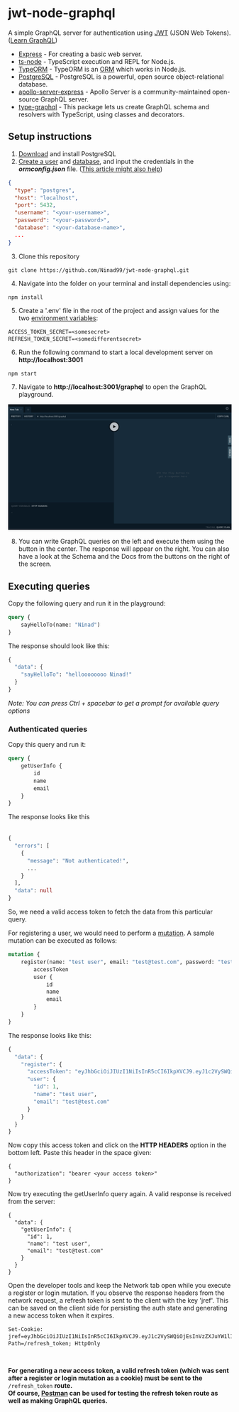# jwt-node-graphql

A simple GraphQL server for authentication using [JWT](http://jwt.io/) (JSON Web Tokens). ([Learn GraphQL](https://graphql.org/learn/))

- [Express](https://expressjs.com/) - For creating a basic web server.
- [ts-node](https://github.com/TypeStrong/ts-node) - TypeScript execution and REPL for Node.js.
- [TypeORM](https://typeorm.io/) - TypeORM is an [ORM](https://en.wikipedia.org/wiki/Object-relational_mapping) which works in Node.js.
- [PostgreSQL](https://www.postgresql.org/) - PostgreSQL is a powerful, open source object-relational database.
- [apollo-server-express](https://github.com/apollographql/apollo-server#readme) - Apollo Server is a community-maintained open-source GraphQL server.
- [type-graphql](https://typegraphql.com/) - This package lets us create GraphQL schema and resolvers with TypeScript, using classes and decorators.

## Setup instructions

1. [Download](https://www.postgresql.org/download/) and install PostgreSQL
2. [Create a user](https://orahow.com/create-user-in-postgresql/) and [database](https://www.tutorialspoint.com/postgresql/postgresql_create_database.htm), and input the credentials in the **_ormconfig.json_** file. ([This article might also help](https://medium.com/coding-blocks/creating-user-database-and-adding-access-on-postgresql-8bfcd2f4a91e))

```json
{
  "type": "postgres",
  "host": "localhost",
  "port": 5432,
  "username": "<your-username>",
  "password": "<your-password>",
  "database": "<your-database-name>",
  ...
}
```

3. Clone this repository

```
git clone https://github.com/Ninad99/jwt-node-graphql.git
```

4. Navigate into the folder on your terminal and install dependencies using:

```
npm install
```

5. Create a '.env' file in the root of the project and assign values for the two [environment variables](https://medium.com/the-node-js-collection/making-your-node-js-work-everywhere-with-environment-variables-2da8cdf6e786):

```
ACCESS_TOKEN_SECRET=<somesecret>
REFRESH_TOKEN_SECRET=<somedifferentsecret>
```

6. Run the following command to start a local development server on **http://localhost:3001**

```
npm start
```

7. Navigate to **http://localhost:3001/graphql** to open the GraphQL playground.

![](./assets/gqlplayground.png)

8. You can write GraphQL queries on the left and execute them using the button in the center. The response will appear on the right. You can also have a look at the Schema and the Docs from the buttons on the right of the screen.

## Executing queries

Copy the following query and run it in the playground:

```graphql
query {
	sayHelloTo(name: "Ninad")
}
```

The response should look like this:

```graphql
{
  "data": {
    "sayHelloTo": "helloooooooo Ninad!"
  }
}
```

_Note: You can press Ctrl + spacebar to get a prompt for available query options_

### Authenticated queries

Copy this query and run it:

```graphql
query {
	getUserInfo {
		id
		name
		email
	}
}
```

The response looks like this

```graphql

{
  "errors": [
    {
      "message": "Not authenticated!",
      ...
    }
  ],
  "data": null
}

```

So, we need a valid access token to fetch the data from this particular query.<br/>

For registering a user, we would need to perform a [mutation](https://graphql.org/learn/queries/#mutations). A sample mutation can be executed as follows:

```graphql
mutation {
	register(name: "test user", email: "test@test.com", password: "test1234") {
		accessToken
		user {
			id
			name
			email
		}
	}
}
```

The response looks like this:

```graphql
{
  "data": {
    "register": {
      "accessToken": "eyJhbGciOiJIUzI1NiIsInR5cCI6IkpXVCJ9.eyJ1c2VySWQiOjEsInVzZXJuYW1lIjoidGVzdCB1c2VyIiwiZW1haWwiOiJ0ZXN0QHRlc3QuY29tIiwiaWF0IjoxNTg3NjMxOTcwLCJleHAiOjE1ODc2MzI4NzB9.TjUma8jFUw8WZ22uGuH_YoFJToIwEBZ3Wfpv8ST9H6k",
      "user": {
        "id": 1,
        "name": "test user",
        "email": "test@test.com"
      }
    }
  }
}
```

Now copy this access token and click on the **HTTP HEADERS** option in the bottom left. Paste this header in the space given:

```
{
  "authorization": "bearer <your access token>"
}
```

Now try executing the getUserInfo query again. A valid response is received from the server:

```
{
  "data": {
    "getUserInfo": {
      "id": 1,
      "name": "test user",
      "email": "test@test.com"
    }
  }
}
```

Open the developer tools and keep the Network tab open while you execute a register or login mutation. If you observe the response headers from the network request, a refresh token is sent to the client with the key 'jref'. This can be saved on the client side for persisting the auth state and generating a new access token when it expires.

```
Set-Cookie: jref=eyJhbGciOiJIUzI1NiIsInR5cCI6IkpXVCJ9.eyJ1c2VySWQiOjEsInVzZXJuYW1lIjoidGVzdCB1c2VyIiwiZW1haWwiOiJ0ZXN0QHRlc3QuY29tIiwiaWF0IjoxNTg3NjMxOTcwLCJleHAiOjE1ODc3MTgzNzB9.rk26u5z8FxGfW0FfdlrsaQLqydEUXwW8dVWxIXkTMIM; Path=/refresh_token; HttpOnly
```

<br>

**For generating a new access token, a valid refresh token (which was sent after a register or login mutation as a cookie) must be sent to the** `/refresh_token` **route.**<br>
**Of course, [Postman](https://www.postman.com/) can be used for testing the refresh token route as well as making GraphQL queries.**
